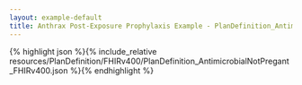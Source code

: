```yaml
---
layout: example-default
title: Anthrax Post-Exposure Prophylaxis Example - PlanDefinition_AntimicrobialNotPregant_FHIRv400.
---
```


{% highlight json %}{% include_relative resources/PlanDefinition/FHIRv400/PlanDefinition_AntimicrobialNotPregant_FHIRv400.json %}{% endhighlight %}

